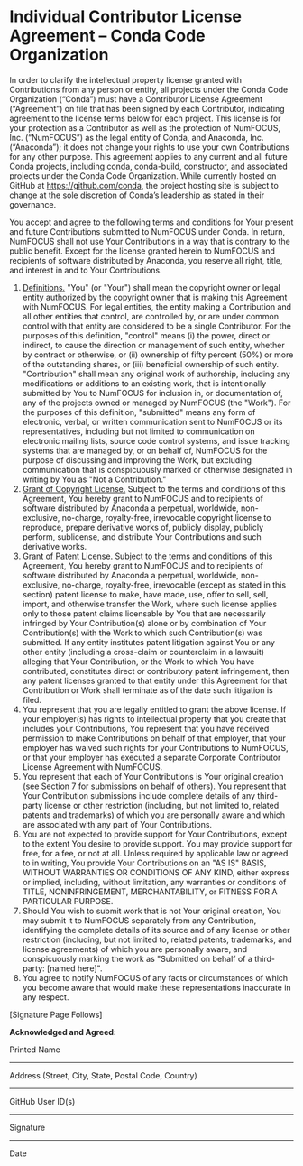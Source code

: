 # Individual Contributor License Agreement – Conda Code Organization

In order to clarify the intellectual property license granted with Contributions from any person or entity, all projects under the Conda Code Organization (“Conda”) must have a Contributor License Agreement (“Agreement”) on file that has been signed by each Contributor, indicating agreement to the license terms below for each project. This license is for your protection as a Contributor as well as the protection of NumFOCUS, Inc. (“NumFOCUS”) as the legal entity of Conda, and Anaconda, Inc. (“Anaconda”); it does not change your rights to use your own Contributions for any other purpose. This agreement applies to any current and all future Conda projects, including conda, conda-build, constructor, and associated projects under the Conda Code Organization. While currently hosted on GitHub at https://github.com/conda, the project hosting site is subject to change at the sole discretion of Conda’s leadership as stated in their governance.

You accept and agree to the following terms and conditions for Your present and future Contributions submitted to NumFOCUS under Conda. In return, NumFOCUS shall not use Your Contributions in a way that is contrary to the public benefit. Except for the license granted herein to NumFOCUS and recipients of software distributed by Anaconda, you reserve all right, title, and interest in and to Your Contributions.

1. <u>Definitions.</u> "You" (or "Your") shall mean the copyright owner or legal entity authorized by the copyright owner that is making this Agreement with NumFOCUS. For legal entities, the entity making a Contribution and all other entities that control, are controlled by, or are under common control with that entity are considered to be a single Contributor. For the purposes of this definition, "control" means (i) the power, direct or indirect, to cause the direction or management of such entity, whether by contract or otherwise, or (ii) ownership of fifty percent (50%) or more of the outstanding shares, or (iii) beneficial ownership of such entity. "Contribution" shall mean any original work of authorship, including any modifications or additions to an existing work, that is intentionally submitted by You to NumFOCUS for inclusion in, or documentation of, any of the projects owned or managed by NumFOCUS (the "Work"). For the purposes of this definition, "submitted" means any form of electronic, verbal, or written communication sent to NumFOCUS or its representatives, including but not limited to communication on electronic mailing lists, source code control systems, and issue tracking systems that are managed by, or on behalf of, NumFOCUS for the purpose of discussing and improving the Work, but excluding communication that is conspicuously marked or otherwise designated in writing by You as "Not a Contribution."
2. <u>Grant of Copyright License.</u> Subject to the terms and conditions of this Agreement, You hereby grant to NumFOCUS and to recipients of software distributed by Anaconda a perpetual, worldwide, non-exclusive, no-charge, royalty-free, irrevocable copyright license to reproduce, prepare derivative works of, publicly display, publicly perform, sublicense, and distribute Your Contributions and such derivative works.
3. <u>Grant of Patent License.</u> Subject to the terms and conditions of this Agreement, You
hereby grant to NumFOCUS and to recipients of software distributed by Anaconda a perpetual, worldwide, non-exclusive, no-charge, royalty-free, irrevocable (except as stated in this section) patent license to make, have made, use, offer to sell, sell, import, and otherwise transfer the Work, where such license applies only to those patent claims licensable by You that are necessarily infringed by Your Contribution(s) alone or by combination of Your Contribution(s) with the Work to which such Contribution(s) was submitted. If any entity institutes patent litigation against You or any other entity (including a cross-claim or counterclaim in a lawsuit) alleging that Your Contribution, or the Work to which You have contributed, constitutes direct or contributory patent infringement, then any patent licenses granted to that entity under this Agreement for that Contribution or Work shall terminate as of the date such litigation is filed.
4. You represent that you are legally entitled to grant the above license. If your employer(s) has rights to intellectual property that you create that includes your Contributions, You represent that you have received permission to make Contributions on behalf of that employer, that your employer has waived such rights for your Contributions to NumFOCUS, or that your employer has executed a separate Corporate Contributor License Agreement with NumFOCUS.
5. You represent that each of Your Contributions is Your original creation (see Section 7 for submissions on behalf of others). You represent that Your Contribution submissions include complete details of any third-party license or other restriction (including, but not limited to, related patents and trademarks) of which you are personally aware and which are associated with any part of Your Contributions.
6. You are not expected to provide support for Your Contributions, except to the extent You desire to provide support. You may provide support for free, for a fee, or not at all. Unless required by applicable law or agreed to in writing, You provide Your Contributions on an "AS IS" BASIS, WITHOUT WARRANTIES OR CONDITIONS OF ANY KIND, either express or implied, including, without limitation, any warranties or conditions of TITLE, NONINFRINGEMENT, MERCHANTABILITY, or FITNESS FOR A PARTICULAR PURPOSE.
7. Should You wish to submit work that is not Your original creation, You may submit it to NumFOCUS separately from any Contribution, identifying the complete details of its source and of any license or other restriction (including, but not limited to, related patents, trademarks, and license agreements) of which you are personally aware, and conspicuously marking the work as "Submitted on behalf of a third-party: [named here]".
8. You agree to notify NumFOCUS of any facts or circumstances of which you become aware that would make these representations inaccurate in any respect.

[Signature Page Follows]

**Acknowledged and Agreed:**

Printed Name

---

Address (Street, City, State, Postal Code, Country)

---

GitHub User ID(s)

---

Signature

---

Date
